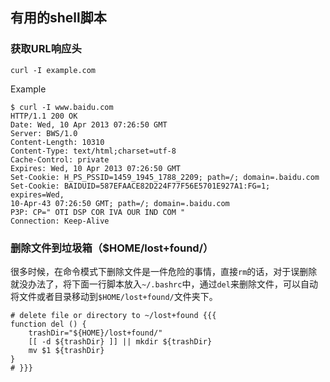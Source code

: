 ## 有用的shell脚本

### 获取URL响应头

	curl -I example.com

Example

	$ curl -I www.baidu.com
	HTTP/1.1 200 OK
	Date: Wed, 10 Apr 2013 07:26:50 GMT
	Server: BWS/1.0
	Content-Length: 10310
	Content-Type: text/html;charset=utf-8
	Cache-Control: private
	Expires: Wed, 10 Apr 2013 07:26:50 GMT
	Set-Cookie: H_PS_PSSID=1459_1945_1788_2209; path=/; domain=.baidu.com
	Set-Cookie: BAIDUID=587EFAACE82D224F77F56E5701E927A1:FG=1; expires=Wed,
	10-Apr-43 07:26:50 GMT; path=/; domain=.baidu.com
	P3P: CP=" OTI DSP COR IVA OUR IND COM "
	Connection: Keep-Alive

### 删除文件到垃圾箱（$HOME/lost+found/）

很多时候，在命令模式下删除文件是一件危险的事情，直接`rm`的话，对于误删除就没办法了，将下面一行脚本放入`~/.bashrc`中，通过`del`来删除文件，可以自动将文件或者目录移动到`$HOME/lost+found/`文件夹下。

	# delete file or directory to ~/lost+found {{{
	function del () {
		trashDir="${HOME}/lost+found/"
		[[ -d ${trashDir} ]] || mkdir ${trashDir}
		mv $1 ${trashDir}
	}
	# }}}
